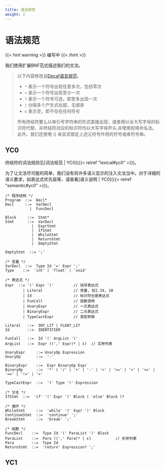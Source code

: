 ```yaml
---
title: 语法规范
weight: 2
---
```


# 语法规范

{{< hint warning >}}
编写中
{{< /hint >}}

我们使用扩展BNF范式描述我们的文法。

> 以下内容修改自[Decaf语言规范](https://decaf-lang.gitbook.io/decaf-book/spec#wen-fa-gui-fan)。
>
> - `*` 表示一个符号出现任意多次，包括零次
> - `+` 表示一个符号出现至少一次
> - `?` 表示一个符号可选，即至多出现一次
> - `|` 分隔多个产生式右部，无顺序
> - `ε` 表示空，即不存在任何符号
>
> 所有终结符要么以单引号字符串的形式直接出现，或者用以全大写字母的标识符代替，非终结符对应的标识符均以大写字母开头,并使用驼峰命名法。此外，我们还使用 () 来显式限定上述元符号作用的符号或者符号串。

## YC0

终结符的词法规则见[词法规范 | YC0]({{< relref "lexical#yc0" >}})。

为了让文法尽可能的简单，我们没有将许多语义显示的注入文法当中。对于详细的语义要求，如表达式优先级等，请查看[语义说明 | YC0]({{< relref "semantic#yc0" >}})。

```BNF
/* 程序结构 */
Program  ::=  Decl*
Decl     ::=  VarDecl
           |  FuncDecl

Block     ::=  Stmt*
Stmt      ::=  VarDecl
            |  ExprStmt
            |  IfStmt
            |  WhileStmt
            |  ReturnStmt
            |  EmptyStmt

EmptyStmt  ::= ';'

/* 变量 */
VarDecl  ::=  Type Id '=' Expr ';'
Type    ::=  'int' | 'float' | 'void'

/* 表达式 */
Expr  ::= '(' Expr ')'         // 括号表达式
        | Literal              // 常量, 如1.34, 10
        | Id                   // 标识符也是表达式
        | FunCall              // 函数调用
        | UnaryExpr            // 一元表达式
        | BinaryExpr           // 二元表达式
        | TypeCastExpr         // 类型转换

Literal   ::=  INT_LIT | FLOAT_LIT
Id        ::=  IDENTIFIER

FunCall   ::=  Id '(' ArgList ')'
ArgList   ::=  Expr ((',' Expr)* | ε)  // 实参列表

UnaryExpr     ::= UnaryOp Expression
UnaryOp       ::=  '-'

BinaryExpr    ::=  Expr BinaryOp Expr
BinaryOp      ::=  '*' | '/' | '+' | '-' | '>' | '>=' | '<' | '<=' | '==' | '!=' | '='

TypeCastExpr  ::=  '(' Type ')' Expression

/* 分支 */
IfStmt  ::=  'if' '(' Expr ')' Block ( 'else' Block )?

/* 循环 */
WhileStmt     ::=  'while' '(' Expr ')' Block
ContinueStmt  ::=  'continue' ';'
BreakStmt     ::=  'break' ';'

/* 函数 */
FuncDecl    ::=  Type Id '(' ParaList ')' Block
ParaList    ::=  Para ((',' Para)* | ε)           // 形参列表
Para        ::=  Type Id
ReturnStmt  ::=  'return' Expression? ';'

```

## YC1

